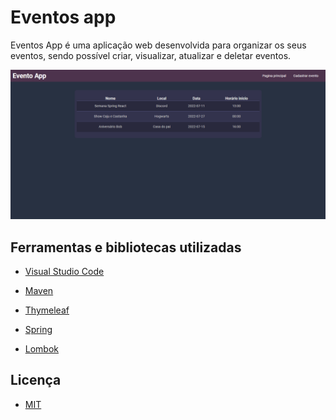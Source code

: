 # Eventos app

Eventos App é uma aplicação web desenvolvida para organizar os seus eventos, sendo possível criar, visualizar, atualizar e deletar eventos.

<img src="imageSample.png" alt="Tela principal">

## Ferramentas e bibliotecas utilizadas

* [Visual Studio Code](https://code.visualstudio.com/)

* [Maven](https://maven.apache.org/)
 
* [Thymeleaf](https://www.thymeleaf.org/)
 
* [Spring](https://spring.io/)

* [Lombok](https://projectlombok.org/)

## Licença
* [MIT](https://choosealicense.com/licenses/mit/)
